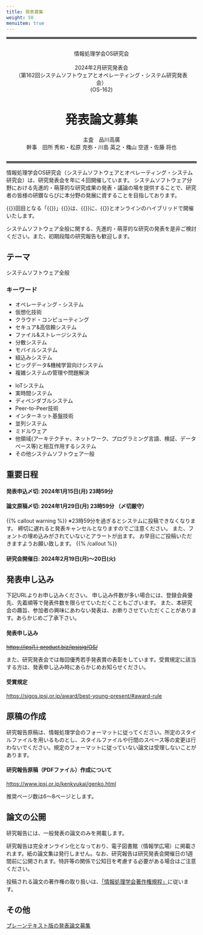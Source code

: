 ```yaml
---
title: 発表募集
weight: 50
menuitem: true
---
```

<style>
div.cfp {
    border-top: thick double;
    border-bottom: thick double;
    margin: 1em 0 1em 0;
    padding: 1em;
    text-align: center;
}
div.cfp h1 {
    font-size: xx-large;
}
</style>

<div class="cfp">
<p>情報処理学会OS研究会<br><br>2024年2月研究発表会 <br>（第162回システムソフトウェアとオペレーティング・システム研究発表会）<br>(OS-162)</p>
<h1>発表論文募集</h1>
<p>主査　品川高廣<br>幹事　田所 秀和・松原 克弥・川島 英之・穐山 空道・佐藤 将也</p>
</div>

情報処理学会OS研究会（システムソフトウェアとオペレーティング・システム研究会）は、研究発表会を年に４回開催しています。
システムソフトウェア分野における先進的・萌芽的な研究成果の発表・議論の場を提供することで、研究者の皆様の研鑚ならびに本分野の発展に資することを目指しております。

{{<get number>}}回目となる「{{<get title>}}」{{<get subtitle>}}は、{{<get date_string>}}に、{{<get location>}}とオンラインのハイブリッドで開催いたします。

システムソフトウェア全般に関する、先進的・萌芽的な研究の発表を是非ご検討ください。また、初期段階の研究報告も歓迎します。

## テーマ

システムソフトウェア全般

### キーワード

<div class="row">
<div class="col-md">

- オペレーティング・システム
- 仮想化技術
- クラウド・コンピューティング
- セキュア&高信頼システム
- ファイル&ストレージシステム
- 分散システム
- モバイルシステム
- 組込みシステム
- ビッグデータ&機械学習向けシステム
- 複雑システムの管理や問題解決

</div>
<div class="col-md">

- IoTシステム
- 実時間システム
- ディペンダブルシステム
- Peer-to-Peer技術
- インターネット基盤技術
- 並列システム
- ミドルウェア
- 他領域(アーキテクチャ、ネットワーク、プログラミング言語、検証、データベース等)と相互作用するシステム
- その他システムソフトウェア一般

</div>
</div>


## 重要日程

#### 発表申込〆切: 2024年1月15日(月) 23時59分

#### 論文原稿〆切: 2024年1月29日(月) 23時59分 （〆切厳守）

{{% callout warning %}}
※23時59分を過ぎるとシステムに投稿できなくなります。
締切に遅れると発表キャンセルとなりますのでご注意ください。
また、フォントの埋め込みがされていないとアラートが出ます。
お早目にご投稿いただきますようお願い致します。
{{% /callout %}}

#### 研究会開催日: 2024年2月19日(月)～20日(火)

## 発表申し込み

下記URLよりお申し込みください。
申し込み件数が多い場合には、登録会員優先、先着順等で発表件数を限らせていただくこともございます。
また、本研究会の趣旨、参加者の興味にあわない発表は、お断りさせていただくことがあります。あらかじめご了承下さい。
#### 発表申し込み
~~https://ipsj1.i-product.biz/ipsjsig/OS/~~

また、研究発表会では毎回優秀若手発表賞の表彰をしています。受賞規定に該当する方は、発表申し込み時にあらかじめお知らせください。<br>
#### 受賞規定
https://sigos.ipsj.or.jp/award/best-young-present/#award-rule

## 原稿の作成

研究報告原稿は、情報処理学会のフォーマットに従ってください。所定のスタイルファイルを用いるものとし、スタイルファイルや行間のスペース等の変更は行わないでください。規定のフォーマットに従っていない論文は受理しないことがあります。

#### 研究報告原稿（PDFファイル）作成について
https://www.ipsj.or.jp/kenkyukai/genko.html

推奨ページ数は6～8ページとします。


## 論文の公開

研究報告には、一般発表の論文のみを掲載します。

研究報告は完全オンライン化となっており、電子図書館（情報学広場）に掲載されます。紙の論文集は発行しません。なお、研究報告は研究発表会開催日の1週間前に公開されます。特許等の関係で公知日を考慮する必要がある場合はご注意ください。

投稿される論文の著作権の取り扱いは、[「情報処理学会著作権規程」](https://www.ipsj.or.jp/copyright/ronbun/copyright.html)に従います。


## その他

[プレーンテキスト版の発表論文募集](cfp.txt)
